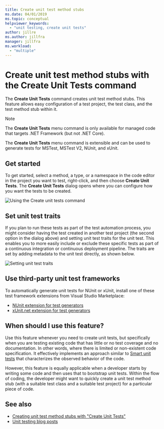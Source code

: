 ```yaml
---
title: Create unit test method stubs
ms.date: 04/01/2019
ms.topic: conceptual
helpviewer_keywords:
  - "unit testing, create unit tests"
author: jillre
ms.author: jillfra
manager: jillfra
ms.workload:
  - "multiple"
---
```

# Create unit test method stubs with the Create Unit Tests command

The **Create Unit Tests** command creates unit test method stubs. This feature allows easy configuration of a test project, the test class, and the test method stub within it.

> [!NOTE]
> The **Create Unit Tests** menu command is only available for managed code that targets .NET Framework (but not .NET Core).

The **Create Unit Tests** menu command is extensible and can be used to generate tests for MSTest, MSTest V2, NUnit, and xUnit.

## Get started

To get started, select a method, a type, or a namespace in the code editor in the project you want to test, right-click, and then choose **Create Unit Tests**. The **Create Unit Tests** dialog opens where you can configure how you want the tests to be created.

![Using the Create unit tests command](media/createunittestcommand.png)

## Set unit test traits

If you plan to run these tests as part of the test automation process, you might consider having the test created in another test project (the second option in the dialog above) and setting unit test traits for the unit test. This enables you to more easily include or exclude these specific tests as part of a continuous integration or continuous deployment pipeline. The traits are set by adding metadata to the unit test directly, as shown below.

![Setting unit test traits](media/createunittest.png)

## Use third-party unit test frameworks

To automatically generate unit tests for NUnit or xUnit, install one of these test framework extensions from Visual Studio Marketplace:

* [NUnit extension for test generators](https://marketplace.visualstudio.com/items?itemName=NUnitDevelopers.TestGeneratorNUnitextension)
* [xUnit.net extension for test generators](https://marketplace.visualstudio.com/items?itemName=BradWilson.xUnitnetTestExtensions)

## When should I use this feature?

Use this feature whenever you need to create unit tests, but specifically when you are testing existing code that has little or no test coverage and no documentation. In other words, where there is limited or non-existent code specification. It effectively implements an approach similar to [Smart unit tests](https://devblogs.microsoft.com/devops/introducing-smart-unit-tests/) that characterizes the observed behavior of the code.

However, this feature is equally applicable when a developer starts by writing some code and then uses that to bootstrap unit tests. Within the flow of coding, the developer might want to quickly create a unit test method stub (with a suitable test class and a suitable test project) for a particular piece of code.

## See also

- [Creating unit test method stubs with "Create Unit Tests"](https://devblogs.microsoft.com/devops/creating-unit-test-method-stubs-with-create-unit-tests/)
- [Unit testing blog posts](https://devblogs.microsoft.com/devops/?s=unit+testing)
